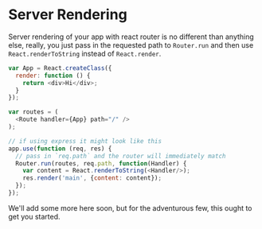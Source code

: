 Server Rendering
================

Server rendering of your app with react router is no different than
anything else, really, you just pass in the requested path to
`Router.run` and then use `React.renderToString` instead of
`React.render`.

```js
var App = React.createClass({
  render: function () {
    return <div>Hi</div>;
  }
});

var routes = (
  <Route handler={App} path="/" />
);

// if using express it might look like this
app.use(function (req, res) {
  // pass in `req.path` and the router will immediately match
  Router.run(routes, req.path, function(Handler) {
    var content = React.renderToString(<Handler/>);
    res.render('main', {content: content});
  });
});
```

We'll add some more here soon, but for the adventurous few, this ought
to get you started.

